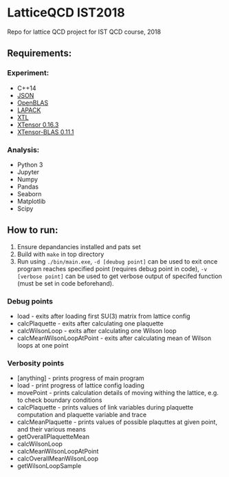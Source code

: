 # LatticeQCD IST2018
Repo for lattice QCD project for IST QCD course, 2018

## Requirements:
### Experiment:
- C++14
- [JSON](https://github.com/nlohmann/json)
- [OpenBLAS](https://github.com/xianyi/OpenBLAS)
- [LAPACK](https://github.com/Reference-LAPACK/lapack-release)
- [XTL](https://github.com/QuantStack/xtl)
- [XTensor 0.16.3](https://github.com/QuantStack/xtensor/tree/0.16.3)
- [XTensor-BLAS 0.11.1](https://github.com/QuantStack/xtensor-blas/tree/0.11.1)

### Analysis:
- Python 3
- Jupyter
- Numpy
- Pandas
- Seaborn
- Matplotlib
- Scipy

## How to run:
1. Ensure depandancies installed and pats set
1. Build with `make` in top directory
1. Run using `./bin/main.exe`, `-d [deubug point]` can be used to exit once program reaches specified point (requires debug point in code), `-v [verbose point]` can be used to get verbose output of specifed function (must be set in code beforehand).

### Debug points
- load - exits after loading first SU(3) matrix from lattice config
- calcPlaquette - exits after calculating one plaquette
- calcWilsonLoop - exits after calculating one Wilson loop
- calcMeanWilsonLoopAtPoint - exits after calculating mean of Wilson loops at one point

### Verbosity points
- [anything] - prints progress of main program
- load - print progress of lattice config loading
- movePoint - prints calculation details of moving withing the lattice, e.g. to check boundary conditions
- calcPlaquette - prints values of link variables during plaquette computation and plaquette variable and trace
- calcMeanPlaquette - prints values of possible plaquttes at given point, and their various means
- getOverallPlaquetteMean
- calcWilsonLoop
- calcMeanWilsonLoopAtPoint
- calcOverallMeanWilsonLoop
- getWilsonLoopSample
